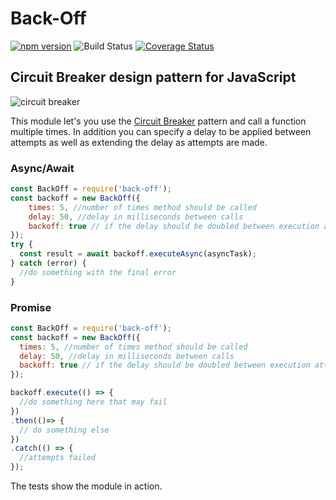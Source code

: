 # Back-Off

[![npm version](https://badge.fury.io/js/back-off.svg)](https://badge.fury.io/js/back-off) ![Build Status](https://img.shields.io/circleci/project/github/Kevnz/back-off/master.svg) [![Coverage Status](https://coveralls.io/repos/github/Kevnz/back-off/badge.svg?branch=master)](https://coveralls.io/github/Kevnz/back-off?branch=master)

## Circuit Breaker design pattern for JavaScript

![circuit breaker](https://kevinisom.info/back-off/circuit-breaker.svg)

This module let's you use the [Circuit Breaker](https://www.martinfowler.com/bliki/CircuitBreaker.html) pattern and call a function multiple times. In addition you can specify a delay to be applied between attempts as well as extending the delay as attempts are made.

### Async/Await

```js
const BackOff = require('back-off');
const backoff = new BackOff({
    times: 5, //number of times method should be called
    delay: 50, //delay in milliseconds between calls
    backoff: true // if the delay should be doubled between execution attempts
});
try {
  const result = await backoff.executeAsync(asyncTask);
} catch (error) {
  //do something with the final error
}

```

### Promise

```js
const BackOff = require('back-off');
const backoff = new BackOff({
  times: 5, //number of times method should be called
  delay: 50, //delay in milliseconds between calls
  backoff: true // if the delay should be doubled between execution attempts
});

backoff.execute(() => {
  //do something here that may fail
})
.then(()=> {
  // do something else
})
.catch(() => {
  //attempts failed
});

```


The tests show the module in action.
